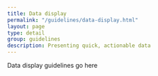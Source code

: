 ```yaml
---
title: Data display
permalink: "/guidelines/data-display.html"
layout: page
type: detail
group: guidelines
description: Presenting quick, actionable data
---
```


Data display guidelines go here
